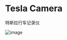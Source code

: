 # Tesla Camera

特斯拉行车记录仪

![image](https://user-images.githubusercontent.com/42017165/236111057-a746e980-55a0-4e51-9917-1b90ca0c43d5.png)
